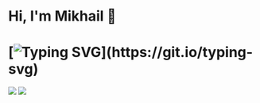 Hi, I'm Mikhail :wave:
====================
[![Typing SVG](https://readme-typing-svg.herokuapp.com/?color=0000FF&lines=High+school+student+from+Russia.)](https://git.io/typing-svg)
====================
![](https://komarev.com/ghpvc/?username=0SouthBoss0)
![](https://img.shields.io/youtube/views/dQw4w9WgXcQ?style=social)

